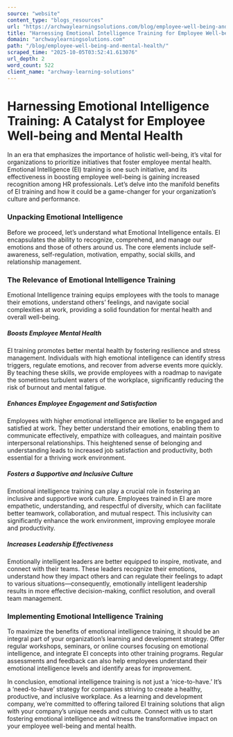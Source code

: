 ```yaml
---
source: "website"
content_type: "blogs_resources"
url: "https://archwaylearningsolutions.com/blog/employee-well-being-and-mental-health/"
title: "Harnessing Emotional Intelligence Training for Employee Well-being"
domain: "archwaylearningsolutions.com"
path: "/blog/employee-well-being-and-mental-health/"
scraped_time: "2025-10-05T03:52:41.613076"
url_depth: 2
word_count: 522
client_name: "archway-learning-solutions"
---
```


# Harnessing Emotional Intelligence Training: A Catalyst for Employee Well-being and Mental Health

In an era that emphasizes the importance of holistic well-being, it’s vital for organizations to prioritize initiatives that foster employee mental health. Emotional Intelligence (EI) training is one such initiative, and its effectiveness in boosting employee well-being is gaining increased recognition among HR professionals. Let’s delve into the manifold benefits of EI training and how it could be a game-changer for your organization’s culture and performance.

### Unpacking Emotional Intelligence

Before we proceed, let’s understand what Emotional Intelligence entails. EI encapsulates the ability to recognize, comprehend, and manage our emotions and those of others around us. The core elements include self-awareness, self-regulation, motivation, empathy, social skills, and relationship management.

### The Relevance of Emotional Intelligence Training

Emotional Intelligence training equips employees with the tools to manage their emotions, understand others’ feelings, and navigate social complexities at work, providing a solid foundation for mental health and overall well-being.

##### Boosts Employee Mental Health

EI training promotes better mental health by fostering resilience and stress management. Individuals with high emotional intelligence can identify stress triggers, regulate emotions, and recover from adverse events more quickly. By teaching these skills, we provide employees with a roadmap to navigate the sometimes turbulent waters of the workplace, significantly reducing the risk of burnout and mental fatigue.

##### Enhances Employee Engagement and Satisfaction

Employees with higher emotional intelligence are likelier to be engaged and satisfied at work. They better understand their emotions, enabling them to communicate effectively, empathize with colleagues, and maintain positive interpersonal relationships. This heightened sense of belonging and understanding leads to increased job satisfaction and productivity, both essential for a thriving work environment.

##### Fosters a Supportive and Inclusive Culture

Emotional intelligence training can play a crucial role in fostering an inclusive and supportive work culture. Employees trained in EI are more empathetic, understanding, and respectful of diversity, which can facilitate better teamwork, collaboration, and mutual respect. This inclusivity can significantly enhance the work environment, improving employee morale and productivity.

##### Increases Leadership Effectiveness

Emotionally intelligent leaders are better equipped to inspire, motivate, and connect with their teams. These leaders recognize their emotions, understand how they impact others and can regulate their feelings to adapt to various situations—consequently, emotionally intelligent leadership results in more effective decision-making, conflict resolution, and overall team management.

### Implementing Emotional Intelligence Training

To maximize the benefits of emotional intelligence training, it should be an integral part of your organization’s learning and development strategy. Offer regular workshops, seminars, or online courses focusing on emotional intelligence, and integrate EI concepts into other training programs. Regular assessments and feedback can also help employees understand their emotional intelligence levels and identify areas for improvement.

In conclusion, emotional intelligence training is not just a ‘nice-to-have.’ It’s a ‘need-to-have’ strategy for companies striving to create a healthy, productive, and inclusive workplace. As a learning and development company, we’re committed to offering tailored EI training solutions that align with your company’s unique needs and culture. Connect with us to start fostering emotional intelligence and witness the transformative impact on your employee well-being and mental health.